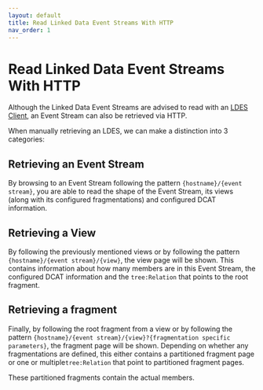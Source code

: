 ```yaml
---
layout: default
title: Read Linked Data Event Streams With HTTP
nav_order: 1
---
```


# Read Linked Data Event Streams With HTTP

Although the Linked Data Event Streams are advised to read with an [LDES Client](./ldes-client),
an Event Stream can also be retrieved via HTTP.

When manually retrieving an LDES, we can make a distinction into 3 categories:

## Retrieving an Event Stream

By browsing to an Event Stream following the pattern `{hostname}/{event stream}`,
you are able to read the shape of the Event Stream, its views 
(along with its configured fragmentations) and configured DCAT information.

## Retrieving a View

By following the previously mentioned views or by following the pattern `{hostname}/{event stream}/{view}`,
the view page will be shown. This contains information about how many members are in this Event Stream,
the configured DCAT information and the `tree:Relation` that points to the root fragment.

## Retrieving a fragment

Finally, by following the root fragment from a view or by following the pattern 
`{hostname}/{event stream}/{view}?{fragmentation specific parameters}`, the fragment page will be shown.
Depending on whether any fragmentations are defined, this either contains a partitioned fragment page
or one or multiple`tree:Relation` that point to partitioned fragment pages.

These partitioned fragments contain the actual members.
